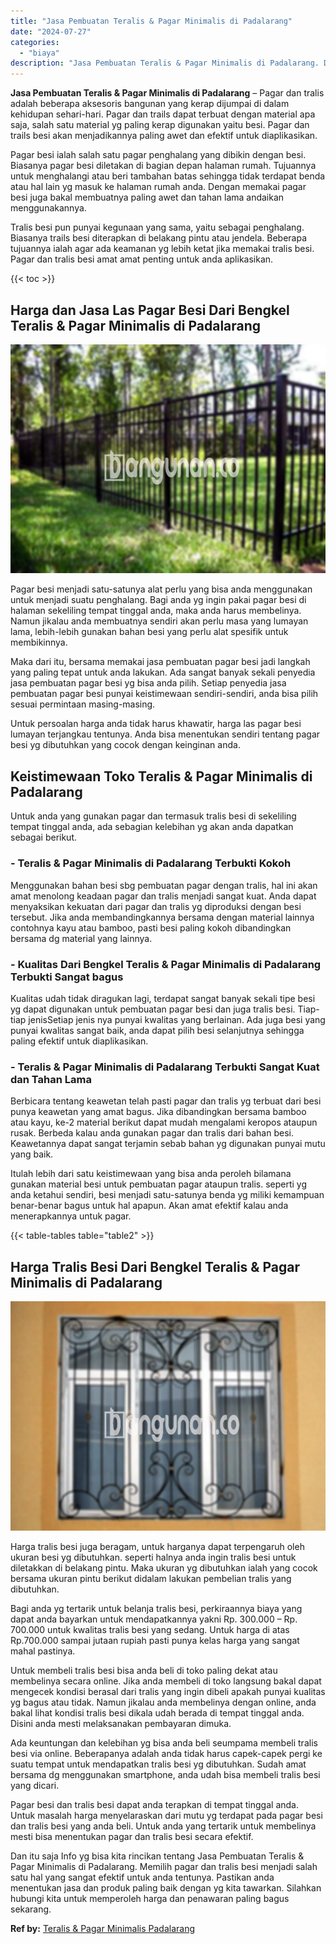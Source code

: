```yaml
---
title: "Jasa Pembuatan Teralis & Pagar Minimalis di Padalarang"
date: "2024-07-27"
categories: 
  - "biaya"
description: "Jasa Pembuatan Teralis & Pagar Minimalis di Padalarang. Dan itu saja Info yg bisa kita rincikan tentang Jasa Pembuatan Teralis & Pagar Minimalis di Padalaran..."
---
```


**Jasa Pembuatan Teralis & Pagar Minimalis di Padalarang** – Pagar dan tralis adalah beberapa aksesoris bangunan yang kerap dijumpai di dalam kehidupan sehari-hari. Pagar dan trails dapat terbuat dengan material apa saja, salah satu material yg paling kerap digunakan yaitu besi. Pagar dan trails besi akan menjadikannya paling awet dan efektif untuk diaplikasikan.

Pagar besi ialah salah satu pagar penghalang yang dibikin dengan besi. Biasanya pagar besi diletakan di bagian depan halaman rumah. Tujuannya untuk menghalangi atau beri tambahan batas sehingga tidak terdapat benda atau hal lain yg masuk ke halaman rumah anda. Dengan memakai pagar besi juga bakal membuatnya paling awet dan tahan lama andaikan menggunakannya.

Tralis besi pun punyai kegunaan yang sama, yaitu sebagai penghalang. Biasanya trails besi diterapkan di belakang pintu atau jendela. Beberapa tujuannya ialah agar ada keamanan yg lebih ketat jika memakai tralis besi. Pagar dan tralis besi amat amat penting untuk anda aplikasikan.

{{< toc >}}

## Harga dan Jasa Las Pagar Besi Dari Bengkel Teralis & Pagar Minimalis di Padalarang

![Jasa Pembuatan Teralis & Pagar Minimalis di Padalarang](/images/pagar-minimalis-murah-30.png)

Pagar besi menjadi satu-satunya alat perlu yang bisa anda menggunakan untuk menjadi suatu penghalang. Bagi anda yg ingin pakai pagar besi di halaman sekeliling tempat tinggal anda, maka anda harus membelinya. Namun jikalau anda membuatnya sendiri akan perlu masa yang lumayan lama, lebih-lebih gunakan bahan besi yang perlu alat spesifik untuk membikinnya.

Maka dari itu, bersama memakai jasa pembuatan pagar besi jadi langkah yang paling tepat untuk anda lakukan. Ada sangat banyak sekali penyedia jasa pembuatan pagar besi yg bisa anda pilih. Setiap penyedia jasa pembuatan pagar besi punyai keistimewaan sendiri-sendiri, anda bisa pilih sesuai permintaan masing-masing.

Untuk persoalan harga anda tidak harus khawatir, harga las pagar besi lumayan terjangkau tentunya. Anda bisa menentukan sendiri tentang pagar besi yg dibutuhkan yang cocok dengan keinginan anda.

## Keistimewaan Toko Teralis & Pagar Minimalis di Padalarang

Untuk anda yang gunakan pagar dan termasuk tralis besi di sekeliling tempat tinggal anda, ada sebagian kelebihan yg akan anda dapatkan sebagai berikut.

### \- Teralis & Pagar Minimalis di Padalarang Terbukti Kokoh

Menggunakan bahan besi sbg pembuatan pagar dengan tralis, hal ini akan amat menolong keadaan pagar dan tralis menjadi sangat kuat. Anda dapat menyaksikan kekuatan dari pagar dan tralis yg diproduksi dengan besi tersebut. Jika anda membandingkannya bersama dengan material lainnya contohnya kayu atau bamboo, pasti besi paling kokoh dibandingkan bersama dg material yang lainnya.

### \- Kualitas Dari Bengkel Teralis & Pagar Minimalis di Padalarang Terbukti Sangat bagus

Kualitas udah tidak diragukan lagi, terdapat sangat banyak sekali tipe besi yg dapat digunakan untuk pembuatan pagar besi dan juga tralis besi. Tiap-tiap jenisSetiap jenis nya punyai kwalitas yang berlainan. Ada juga besi yang punyai kwalitas sangat baik, anda dapat pilih besi selanjutnya sehingga paling efektif untuk diaplikasikan.

### \- Teralis & Pagar Minimalis di Padalarang Terbukti Sangat Kuat dan Tahan Lama

Berbicara tentang keawetan telah pasti pagar dan tralis yg terbuat dari besi punya keawetan yang amat bagus. Jika dibandingkan bersama bamboo atau kayu, ke-2 material berikut dapat mudah mengalami keropos ataupun rusak. Berbeda kalau anda gunakan pagar dan tralis dari bahan besi. Keawetannya dapat sangat terjamin sebab bahan yg digunakan punyai mutu yang baik.

Itulah lebih dari satu keistimewaan yang bisa anda peroleh bilamana gunakan material besi untuk pembuatan pagar ataupun tralis. seperti yg anda ketahui sendiri, besi menjadi satu-satunya benda yg miliki kemampuan benar-benar bagus untuk hal apapun. Akan amat efektif kalau anda menerapkannya untuk pagar.

{{< table-tables table="table2" >}}

## Harga Tralis Besi Dari Bengkel Teralis & Pagar Minimalis di Padalarang

![Jasa Pembuatan Teralis & Pagar Minimalis di Padalarang](/images/teralis-minimalis-murah-26.png)

Harga tralis besi juga beragam, untuk harganya dapat terpengaruh oleh ukuran besi yg dibutuhkan. seperti halnya anda ingin tralis besi untuk diletakkan di belakang pintu. Maka ukuran yg dibutuhkan ialah yang cocok bersama ukuran pintu berikut didalam lakukan pembelian tralis yang dibutuhkan.

Bagi anda yg tertarik untuk belanja tralis besi, perkiraannya biaya yang dapat anda bayarkan untuk mendapatkannya yakni Rp. 300.000 – Rp. 700.000 untuk kwalitas tralis besi yang sedang. Untuk harga di atas Rp.700.000 sampai jutaan rupiah pasti punya kelas harga yang sangat mahal pastinya.

Untuk membeli tralis besi bisa anda beli di toko paling dekat atau membelinya secara online. Jika anda membeli di toko langsung bakal dapat mengecek kondisi berasal dari tralis yang ingin dibeli apakah punyai kualitas yg bagus atau tidak. Namun jikalau anda membelinya dengan online, anda bakal lihat kondisi tralis besi dikala udah berada di tempat tinggal anda. Disini anda mesti melaksanakan pembayaran dimuka.

Ada keuntungan dan kelebihan yg bisa anda beli seumpama membeli tralis besi via online. Beberapanya adalah anda tidak harus capek-capek pergi ke suatu tempat untuk mendapatkan tralis besi yg dibutuhkan. Sudah amat bersama dg menggunakan smartphone, anda udah bisa membeli tralis besi yang dicari.

Pagar besi dan tralis besi dapat anda terapkan di tempat tinggal anda. Untuk masalah harga menyelaraskan dari mutu yg terdapat pada pagar besi dan tralis besi yang anda beli. Untuk anda yang tertarik untuk membelinya mesti bisa menentukan pagar dan tralis besi secara efektif.

Dan itu saja Info yg bisa kita rincikan tentang Jasa Pembuatan Teralis & Pagar Minimalis di Padalarang. Memilih pagar dan tralis besi menjadi salah satu hal yang sangat efektif untuk anda tentunya. Pastikan anda menentukan jasa dan produk paling baik dengan yg kita tawarkan. Silahkan hubungi kita untuk memperoleh harga dan penawaran paling bagus sekarang.

**Ref by:** [Teralis & Pagar Minimalis Padalarang](https://id.wikipedia.org/wiki/Teralis)

